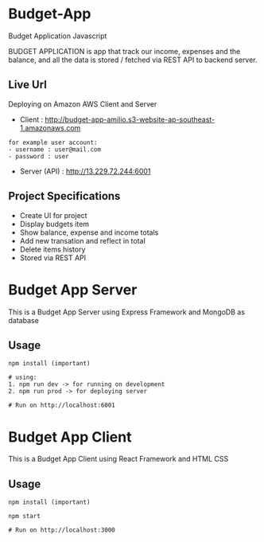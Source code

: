# Budget-App
Budget Application Javascript

BUDGET APPLICATION is app that track our income, expenses and the balance, and all the data is stored / fetched via REST API to backend server. 

## Live Url
Deploying on Amazon AWS Client and Server
- Client : http://budget-app-amilio.s3-website-ap-southeast-1.amazonaws.com
```
for example user account:
- username : user@mail.com
- password : user
```
- Server (API) : http://13.229.72.244:6001

## Project Specifications

- Create UI for project
- Display budgets item
- Show balance, expense and income totals
- Add new transation and reflect in total
- Delete items history
- Stored via REST API

# Budget App Server 

This is a Budget App Server using Express Framework and MongoDB as database 

## Usage
```
npm install (important)

# using:
1. npm run dev -> for running on development
2. npm run prod -> for deploying server

# Run on http://localhost:6001

```

# Budget App Client 

This is a Budget App Client using React Framework and HTML CSS

## Usage
```
npm install (important)

npm start

# Run on http://localhost:3000

```
